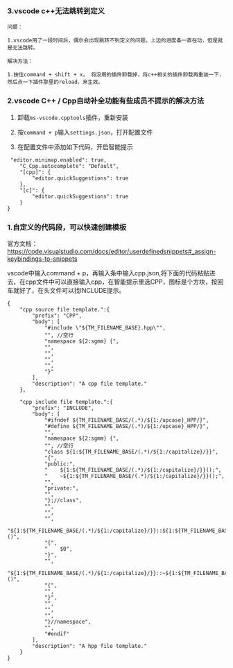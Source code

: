### 3.vscode c++无法跳转到定义

```
问题：

1.vscode用了一段时间后，偶尔会出现跳转不到定义的问题，上边的进度条一直在动，但是就是无法跳转。

解决方法：

1.按住command + shift + x， 将没用的插件卸载掉，将c++相关的插件卸载再重装一下，然后点一下插件那里的reload，来生效。

```


### 2.vscode C++ / Cpp自动补全功能有些成员不提示的解决方法

1. 卸载``ms-vscode.cpptools``插件，重新安装

2. 按``command + p``输入``settings.json``，打开配置文件

3. 在配置文件中添加如下代码，开启智能提示

```
 "editor.minimap.enabled": true,
    "C_Cpp.autocomplete": "Default",
    "[cpp]": {
        "editor.quickSuggestions": true
    },
    "[c]": {
        "editor.quickSuggestions": true
    }
}
```


### 1.自定义的代码段，可以快速创建模板

官方文档：https://code.visualstudio.com/docs/editor/userdefinedsnippets#_assign-keybindings-to-snippets

vscode中输入command + p，再输入条中输入cpp.json,将下面的代码粘贴进去，在cpp文件中可以直接输入cpp，在智能提示里选CPP，图标是个方块，按回车就好了，在头文件可以找INCLUDE提示。

```
{
	"cpp source file template.":{
		"prefix": "CPP",    
		"body": [
			"#include \"${TM_FILENAME_BASE}.hpp\"",
			"", //空行
			"namespace ${2:sgmm} {", 
			"",
			"",
			"",
			"",
			"}"
		],
		"description": "A cpp file template."   
	},

	"cpp include file template.":{
		"prefix": "INCLUDE", 
		"body": [
			"#ifndef ${TM_FILENAME_BASE/(.*)/${1:/upcase}_HPP/}",
			"#define ${TM_FILENAME_BASE/(.*)/${1:/upcase}_HPP/}",
			"",
			"namespace ${2:sgmm} {",    
			"", //空行
			"class ${1:${TM_FILENAME_BASE/(.*)/${1:/capitalize}/}}", 
			"{",
			"public:",
			"    ${1:${TM_FILENAME_BASE/(.*)/${1:/capitalize}/}}();",
			"    ~${1:${TM_FILENAME_BASE/(.*)/${1:/capitalize}/}}();",
			"",
			"private:",
			"",
			"};//class",
			"",
			"",
			"",
			"${1:${TM_FILENAME_BASE/(.*)/${1:/capitalize}/}}::${1:${TM_FILENAME_BASE/(.*)/${1:/capitalize}/}}()",
			"{",
			"    $0",
			"}",
			"",
			"${1:${TM_FILENAME_BASE/(.*)/${1:/capitalize}/}}::~${1:${TM_FILENAME_BASE/(.*)/${1:/capitalize}/}}()",
			"{",
			"",
			"}",
			"",
			"",
			"",
			"}//namespace",
			"",
			"#endif"
		],
		"description": "A hpp file template."   
	}
}
```
